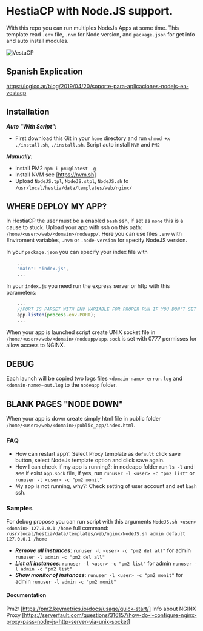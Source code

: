 # HestiaCP with Node.JS support.

With this repo you can run multiples NodeJs Apps at some time.
This template read `.env` file, `.nvm` for Node version, and `package.json` for get info and auto install modules.

![VestaCP](https://logico.com.ar/img/2019/04/21/vestacp_proxy_setup.png)

## Spanish Explication
https://logico.ar/blog/2019/04/20/soporte-para-aplicaciones-nodejs-en-vestacp

## Installation

***Auto "With Script":***
* First download this Git in your `home` directory and run `chmod +x ./install.sh`, `./install.sh`. Script auto install `NVM` and `PM2` 

***Manually:***
* Install PM2 `npm i pm2@latest -g`
* Install NVM see [https://nvm.sh]
* Upload `NodeJS.tpl`, `NodeJS.stpl`, `NodeJS.sh` to `/usr/local/hestia/data/templates/web/nginx/`

## WHERE DEPLOY MY APP?

In HestiaCP the user must be a enabled `bash` ssh, if set as `none` this is a cause to stuck.
Upload your app with ssh on this path: `/home/<user>/web/<domain>/nodeapp/`.
Here you can use files `.env` with Enviroment variables, `.nvm` or `.node-version` for specify NodeJS version.

In your `package.json` you can specify your index file with 
```js
    ...
    "main": "index.js",
    ...
```

In your `index.js` you need run the express server or http with this parameters:
```js
    ...
    //PORT IS PARSET WITH ENV VARIABLE FOR PROPER RUN IF YOU DON'T SET YOUR APP IS CRASH OR NOT RUN!!
    app.listen(process.env.PORT); 
    ...
```
When your app is launched script create UNIX socket file in `/home/<user>/web/<domain>/nodeapp/app.sock` is set with 0777 permisses for allow access to NGINX.

## DEBUG

Each launch will be copied two logs files `<domain-name>-error.log` and `<domain-name>-out.log` to the `nodeapp` folder.

## BLANK PAGES "NODE DOWN"

When your app is down create simply html file in public folder `/home/<user>/web/<domain>/public_app/index.html`.

### FAQ

* How can restart app?: Select Proxy template as `default` click save button, select NodeJs template option and click save again.
* How I can check if my app is running?: in nodeapp folder run `ls -l` and see if exist `app.sock` file, if yes, run `runuser -l <user> -c "pm2 list"` or `runuser -l <user> -c "pm2 monit"`
* My app is not running, why?: Check setting of user account and set `bash` ssh. 

### Samples

For debug propose you can run script with this arguments `NodeJS.sh <user> <domain> 127.0.0.1 /home` full command: `/usr/local/hestia/data/templates/web/nginx/NodeJS.sh admin default 127.0.0.1 /home`

* ***Remove all instances***: `runuser -l <user> -c "pm2 del all"` for admin `runuser -l admin -c "pm2 del all"`
* ***List all instances***: `runuser -l <user> -c "pm2 list"` for admin `runuser -l admin -c "pm2 list"`
* ***Show monitor of instances***: `runuser -l <user> -c "pm2 monit"` for admin `runuser -l admin -c "pm2 monit"`

#### Documentation

Pm2: [https://pm2.keymetrics.io/docs/usage/quick-start/]
Info about NGINX Proxy [https://serverfault.com/questions/316157/how-do-i-configure-nginx-proxy-pass-node-js-http-server-via-unix-socket]

